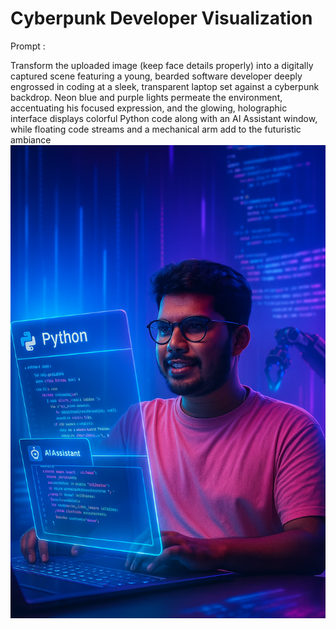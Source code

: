 # Cyberpunk Developer Visualization

Prompt :&#x20;

Transform the uploaded image (keep face details properly) into a digitally captured scene featuring a young, bearded software developer deeply engrossed in coding at a sleek, transparent laptop set against a cyberpunk backdrop. Neon blue and purple lights permeate the environment, accentuating his focused expression, and the glowing, holographic interface displays colorful Python code along with an AI Assistant window, while floating code streams and a mechanical arm add to the futuristic ambiance![](<../.gitbook/assets/image (3).png>)

